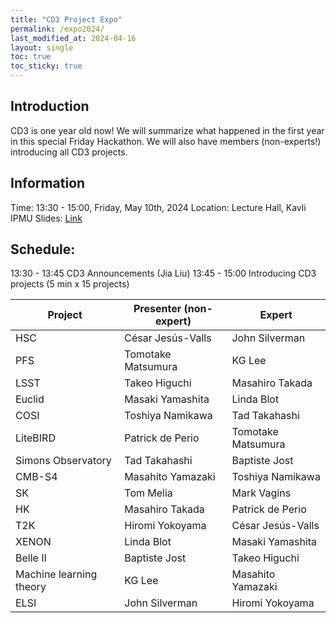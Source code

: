 ```yaml
---
title: "CD3 Project Expo"
permalink: /expo2024/
last_modified_at: 2024-04-16
layout: single
toc: true
toc_sticky: true
---
```


## Introduction

CD3 is one year old now! We will summarize what happened in the first year in this special Friday Hackathon. We will also have members (non-experts!) introducing all CD3 projects. 

## Information

Time: 13:30 - 15:00, Friday, May 10th, 2024 
Location: Lecture Hall, Kavli IPMU 
Slides: [Link](https://docs.google.com/presentation/d/1VxRN3KcIwPxudZpO_VGFSjhjOysymFSphIS2qdIbQrI/edit?usp=sharing)

## Schedule:

13:30 - 13:45 CD3 Announcements (Jia Liu)
13:45 - 15:00 Introducing CD3 projects (5 min x 15 projects)

| Project                 | Presenter (non-expert) | Expert             |
|-------------------------|------------------------|--------------------|
| HSC                     | César Jesús-Valls      | John Silverman     |
| PFS                     | Tomotake Matsumura     | KG Lee             |
| LSST                    | Takeo Higuchi          | Masahiro Takada    |
| Euclid                  | Masaki Yamashita       | Linda Blot         |
| COSI                    | Toshiya Namikawa       | Tad Takahashi      |
| LiteBIRD                | Patrick de Perio       | Tomotake Matsumura |
| Simons Observatory      | Tad Takahashi          | Baptiste Jost      |
| CMB-S4                  | Masahito Yamazaki      | Toshiya Namikawa   |
| SK                      | Tom Melia              | Mark Vagins        |
| HK                      | Masahiro Takada        | Patrick de Perio   |
| T2K                     | Hiromi Yokoyama        | César Jesús-Valls  |
| XENON                   | Linda Blot             | Masaki Yamashita   |
| Belle II                | Baptiste Jost          | Takeo Higuchi      |
| Machine learning theory | KG Lee                 | Masahito Yamazaki  |
| ELSI                    | John Silverman         | Hiromi Yokoyama    |
